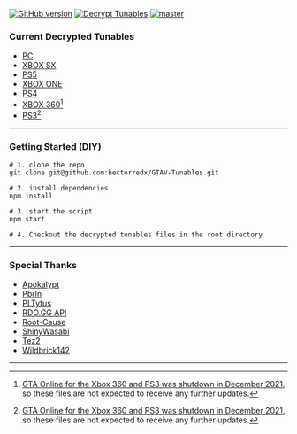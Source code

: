 [![GitHub version](https://badge.fury.io/gh/hectorredx%2FGTAV-Tunables.svg)](https://badge.fury.io/gh/hectorredx%2FGTAV-Tunables)
[![Decrypt Tunables](https://github.com/hectorredx/GTAV-Tunables/actions/workflows/decrypt.yml/badge.svg?event=workflow_dispatch)](https://github.com/hectorredx/GTAV-Tunables/actions/workflows/decrypt.yml)
[![master](https://img.shields.io/github/last-commit/hectorredx/GTAV-Tunables/master?color=269ED5&label=updated)](https://github.com/hectorredx/GTAV-Tunables/commits/master)

### Current Decrypted Tunables
- [PC](tunables-pcros.json)
- [XBOX SX](tunables-xboxsx.json)
- [PS5](tunables-ps5.json)
- [XBOX ONE](tunables-xboxone.json)
- [PS4](tunables-ps4.json)
- [XBOX 360](tunables-xbox360.json)[^1]
- [PS3](tunables-ps3.json)[^1]

---

### Getting Started (DIY)
```
# 1. clone the repo
git clone git@github.com:hectorredx/GTAV-Tunables.git

# 2. install dependencies
npm install

# 3. start the script
npm start

# 4. Checkout the decrypted tunables files in the root directory
```

---

### Special Thanks
- [Apokalypt](https://github.com/Apokalypt)
- [Pbrln](https://github.com/pbrln)
- [PLTytus](https://github.com/PLTytus)
- [RDO.GG API](https://rdo.gg/api)
- [Root-Cause](https://github.com/root-cause)
- [ShinyWasabi](https://github.com/ShinyWasabi)
- [Tez2](https://twitter.com/TezFunz2)
- [Wildbrick142](https://github.com/Wildbrick142)

---

[^1]: [GTA Online for the Xbox 360 and PS3 was shutdown in December 2021](https://www.rockstargames.com/newswire/article/51989315o2aa3a/gta-online-for-playstation-3-and-xbox-360-will-shut-down-on-december-1),
so these files are not expected to receive any further updates.
